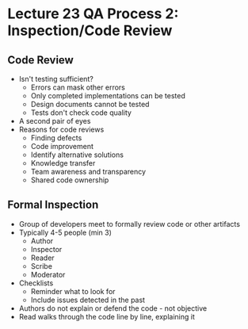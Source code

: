 # Lecture 23 QA Process 2: Inspection/Code Review

## Code Review

* Isn't testing sufficient?
  * Errors can mask other errors
  * Only completed implementations can be tested
  * Design documents cannot be tested
  * Tests don't check code quality
* A second pair of eyes
* Reasons for code reviews
  * Finding defects
  * Code improvement
  * Identify alternative solutions
  * Knowledge transfer
  * Team awareness and transparency
  * Shared code ownership

## Formal Inspection

* Group of developers meet to formally review code or other artifacts
* Typically 4-5 people (min 3)
  * Author
  * Inspector
  * Reader
  * Scribe
  * Moderator
* Checklists
  * Reminder what to look for
  * Include issues detected in the past
* Authors do not explain or defend the code - not objective
* Read walks through the code line by line, explaining it